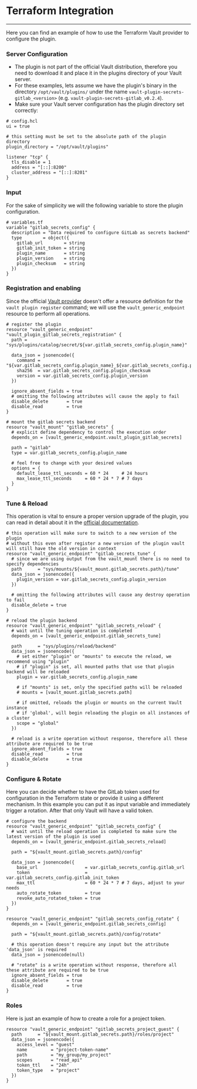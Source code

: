 # Terraform Integration
_______________________

Here you can find an example of how to use the Terraform Vault provider to configure the plugin.

### Server Configuration

- The plugin is not part of the official Vault distribution, therefore you need to download it and place it in the
  plugins directory of your Vault server.
- For these examples, lets assume we have the plugin's binary in the directory `/opt/vault/plugins/` under the name
  `vault-plugin-secrets-gitlab_<version>` (e.g. `vault-plugin-secrets-gitlab_v0.2.4`).
- Make sure your Vault server configuration has the plugin directory set correctly:

```hcl
# config.hcl
ui = true

# this setting must be set to the absolute path of the plugin directory
plugin_directory = "/opt/vault/plugins" 

listener "tcp" {
  tls_disable = 1
  address = "[::]:8200"
  cluster_address = "[::]:8201"
}
```

### Input

For the sake of simplicity we will the following variable to store the plugin configuration.

```hcl
# variables.tf
variable "gitlab_secrets_config" {
  description = "Data required to configure GitLab as secrets backend"
  type        = object({
    gitlab_url        = string
    gitlab_init_token = string
    plugin_name       = string
    plugin_version    = string
    plugin_checksum   = string
  })
}
```

### Registration and enabling

Since the official [Vault provider][vault-provider] doesn't offer a resource definition for the `vault plugin register`
command; we will use the `vault_generic_endpoint` resource to perform all operations.

```hcl
# register the plugin
resource "vault_generic_endpoint" "vault_plugin_gitlab_secrets_registration" {
  path = "sys/plugins/catalog/secret/${var.gitlab_secrets_config.plugin_name}"

  data_json = jsonencode({
    command = "${var.gitlab_secrets_config.plugin_name}_${var.gitlab_secrets_config.plugin_version}"
    sha256  = var.gitlab_secrets_config.plugin_checksum
    version = var.gitlab_secrets_config.plugin_version
  })

  ignore_absent_fields = true
  # omitting the following attributes will cause the apply to fail
  disable_delete       = true
  disable_read         = true
}

# mount the gitlab secrets backend
resource "vault_mount" "gitlab_secrets" {
  # explicit define dependency to control the execution order 
  depends_on = [vault_generic_endpoint.vault_plugin_gitlab_secrets]

  path = "gitlab"
  type = var.gitlab_secrets_config.plugin_name

  # feel free to change with your desired values
  options = {
    default_lease_ttl_seconds = 60 * 24     # 24 hours
    max_lease_ttl_seconds     = 60 * 24 * 7 # 7 days
  }
}
```

### Tune & Reload

This operation is vital to ensure a proper version upgrade of the plugin, you can read in detail about it in the
[official documentation][vault-plugin-upgrade].

```hcl
# this operation will make sure to switch to a new version of the plugin
# without this even after register a new version of the plugin vault will still have the old version in context
resource "vault_generic_endpoint" "gitlab_secrets_tune" {
  # since we are using output from the vault_mount there is no need to specify dependencies
  path      = "sys/mounts/${vault_mount.gitlab_secrets.path}/tune"
  data_json = jsonencode({
    plugin_version = var.gitlab_secrets_config.plugin_version
  })

  # omitting the following attributes will cause any destroy operation to fail
  disable_delete = true
}

# reload the plugin backend
resource "vault_generic_endpoint" "gitlab_secrets_reload" {
  # wait until the tuning operation is completed
  depends_on = [vault_generic_endpoint.gitlab_secrets_tune]

  path      = "sys/plugins/reload/backend"
  data_json = jsonencode({
    # set either "plugin" or "mounts" to execute the reload, we recommend using "plugin"
    # if "plugin" is set, all mounted paths that use that plugin backend will be reloaded
    plugin = var.gitlab_secrets_config.plugin_name

    # if "mounts" is set, only the specified paths will be reloaded
    # mounts = [vault_mount.gitlab_secrets.path]

    # if omitted, reloads the plugin or mounts on the current Vault instance
    # if 'global', will begin reloading the plugin on all instances of a cluster
    scope = "global"
  })

  # reload is a write operation without response, therefore all these attribute are required to be true
  ignore_absent_fields = true
  disable_read         = true
  disable_delete       = true
}
```

### Configure & Rotate

Here you can decide whether to have the GitLab token used for configuration in the Terraform state or provide it using
a different mechanism. In this example you can put it as input variable and immediately trigger a rotation. After that
only Vault will have a valid token.

```hcl
# configure the backend
resource "vault_generic_endpoint" "gitlab_secrets_config" {
  # wait until the reload operation is completed to make sure the latest version of the plugin is used
  depends_on = [vault_generic_endpoint.gitlab_secrets_reload]

  path = "${vault_mount.gitlab_secrets.path}/config"

  data_json = jsonencode({
    base_url                  = var.gitlab_secrets_config.gitlab_url
    token                     = var.gitlab_secrets_config.gitlab_init_token
    max_ttl                   = 60 * 24 * 7 # 7 days, adjust to your needs
    auto_rotate_token         = true
    revoke_auto_rotated_token = true
  })
}

resource "vault_generic_endpoint" "gitlab_secrets_config_rotate" {
  depends_on = [vault_generic_endpoint.gitlab_secrets_config]

  path = "${vault_mount.gitlab_secrets.path}/config/rotate"

  # this operation doesn't require any input but the attribute 'data_json' is required
  data_json = jsonencode(null)

  # "rotate" is a write operation without response, therefore all these attribute are required to be true
  ignore_absent_fields = true
  disable_delete       = true
  disable_read         = true
}
```

### Roles

Here is just an example of how to create a role for a project token.

```hcl
resource "vault_generic_endpoint" "gitlab_secrets_project_guest" {
  path      = "${vault_mount.gitlab_secrets.path}/roles/project"
  data_json = jsonencode({
    access_level = "guest"
    name         = "project-token-name"
    path         = "my_group/my_project"
    scopes       = "read_api"
    token_ttl    = "24h"
    token_type   = "project"
  })
}
```

[vault-provider]: https://registry.terraform.io/providers/hashicorp/vault

[vault-plugin-upgrade]: https://developer.hashicorp.com/vault/docs/upgrading/plugins
